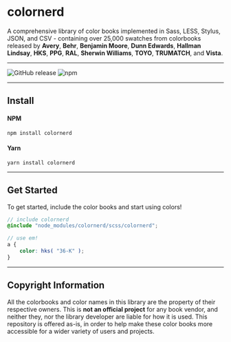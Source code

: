 # colornerd

A comprehensive library of color books implemented in Sass, LESS, Stylus, JSON, and CSV - containing over 25,000 swatches from colorbooks released by **Avery**, **Behr**, **Benjamin Moore**, **Dunn Edwards**, **Hallman Lindsay**, **HKS**, **PPG**, **RAL**, **Sherwin Williams**, **TOYO**, **TRUMATCH**, and **Vista**.

*****

![GitHub release](https://img.shields.io/github/release/jpederson/colornerd.svg?label=github) ![npm](https://img.shields.io/npm/v/colornerd.svg)

*****

## Install

#### NPM

```shell
npm install colornerd
```

#### Yarn

```shell
yarn install colornerd
```

*****

## Get Started

To get started, include the color books and start using colors!

```scss
// include colornerd
@include "node_modules/colornerd/scss/colornerd";

// use em!
a {
	color: hks( "36-K" );
}

```


*****

## Copyright Information

 All the colorbooks and color names in this library are the property of their respective owners. This is **not an official project** for any book vendor, and neither they, nor the library developer are liable for how it is used. This repository is offered as-is, in order to help make these color books more accessible for a wider variety of users and projects.

